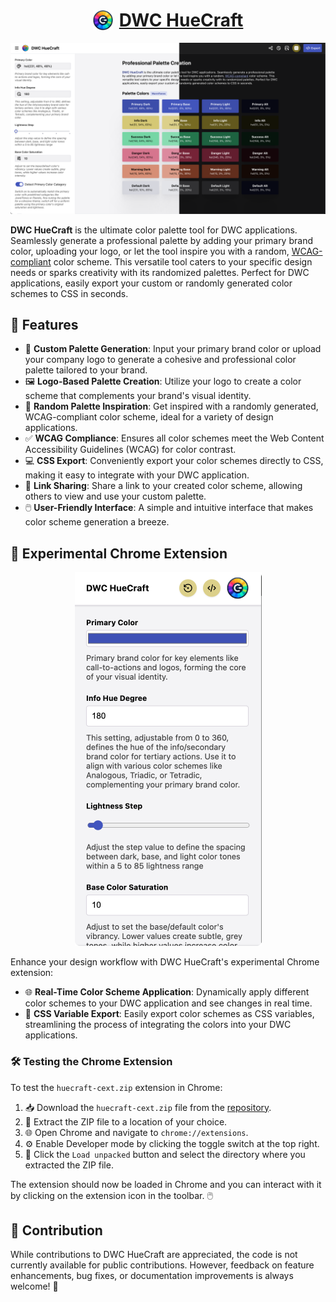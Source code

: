 # <div style="display: flex; align-items: center; gap: 10px; justify-content:center"><img src="logo.webp" alt="DWC HueCraft" height="32px"> <a href="https://hyyan.github.io/huecraft/">DWC HueCraft</a></div>

<p align="center">
  <img src="cover.png" alt="Cover Image" />
</p>

**DWC HueCraft** is the ultimate color palette tool for DWC applications. Seamlessly generate a professional palette by adding your primary brand color, uploading your logo, or let the tool inspire you with a random, [WCAG-compliant](https://www.w3.org/WAI/WCAG21/Understanding/contrast-minimum.html) color scheme. This versatile tool caters to your specific design needs or sparks creativity with its randomized palettes. Perfect for DWC applications, easily export your custom or randomly generated color schemes to CSS in seconds.

## 🌈 Features

- 🎨 **Custom Palette Generation**: Input your primary brand color or upload your company logo to generate a cohesive and professional color palette tailored to your brand.
- 🖼️ **Logo-Based Palette Creation**: Utilize your logo to create a color scheme that complements your brand's visual identity.
- 🎲 **Random Palette Inspiration**: Get inspired with a randomly generated, WCAG-compliant color scheme, ideal for a variety of design applications.
- ✅ **WCAG Compliance**: Ensures all color schemes meet the Web Content Accessibility Guidelines (WCAG) for color contrast.
- 💻 **CSS Export**: Conveniently export your color schemes directly to CSS, making it easy to integrate with your DWC application.
- 🔗 **Link Sharing**: Share a link to your created color scheme, allowing others to view and use your custom palette.
- 🖱️ **User-Friendly Interface**: A simple and intuitive interface that makes color scheme generation a breeze.

## 🚀 Experimental Chrome Extension

<p align="center">
  <img src="chrome-ext.png" alt="Chrome Extension Image" />
</p>

Enhance your design workflow with DWC HueCraft's experimental Chrome extension:

- 🌐 **Real-Time Color Scheme Application**: Dynamically apply different color schemes to your DWC application and see changes in real time.
- 💾 **CSS Variable Export**: Easily export color schemes as CSS variables, streamlining the process of integrating the colors into your DWC applications.

### 🛠️ Testing the Chrome Extension

To test the `huecraft-cext.zip` extension in Chrome:

1. 📥 Download the `huecraft-cext.zip` file from the [repository](https://github.com/hyyan/huecraft).
2. 📂 Extract the ZIP file to a location of your choice.
3. 🌐 Open Chrome and navigate to `chrome://extensions`.
4. ⚙️ Enable Developer mode by clicking the toggle switch at the top right.
5. 📁 Click the `Load unpacked` button and select the directory where you extracted the ZIP file.

The extension should now be loaded in Chrome and you can interact with it by clicking on the extension icon in the toolbar. 🖱️

## 🤝 Contribution

While contributions to DWC HueCraft are appreciated, the code is not currently available for public contributions. However, feedback on feature enhancements, bug fixes, or documentation improvements is always welcome! 📝